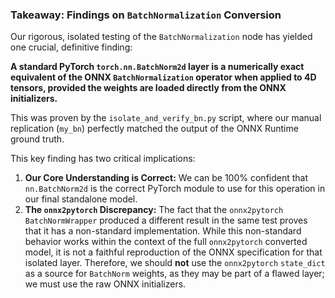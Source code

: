 ### Takeaway: Findings on `BatchNormalization` Conversion

Our rigorous, isolated testing of the `BatchNormalization` node has yielded one crucial, definitive finding:

**A standard PyTorch `torch.nn.BatchNorm2d` layer is a numerically exact equivalent of the ONNX `BatchNormalization` operator when applied to 4D tensors, provided the weights are loaded directly from the ONNX initializers.**

This was proven by the `isolate_and_verify_bn.py` script, where our manual replication (`my_bn`) perfectly matched the output of the ONNX Runtime ground truth.

This key finding has two critical implications:

1.  **Our Core Understanding is Correct:** We can be 100% confident that `nn.BatchNorm2d` is the correct PyTorch module to use for this operation in our final standalone model.
2.  **The `onnx2pytorch` Discrepancy:** The fact that the `onnx2pytorch` `BatchNormWrapper` produced a different result in the same test proves that it has a non-standard implementation. While this non-standard behavior works within the context of the full `onnx2pytorch` converted model, it is not a faithful reproduction of the ONNX specification for that isolated layer. Therefore, we should **not** use the `onnx2pytorch` `state_dict` as a source for `BatchNorm` weights, as they may be part of a flawed layer; we must use the raw ONNX initializers.
